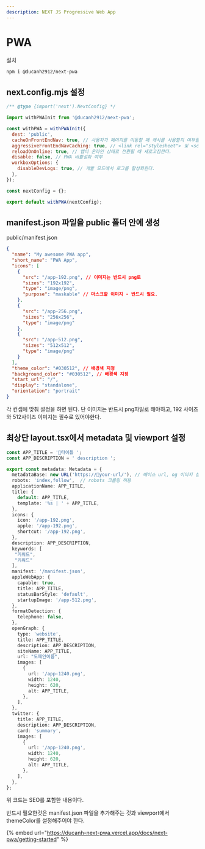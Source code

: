 ```yaml
---
description: NEXT JS Progressive Web App
---
```


# PWA

설치

```bash
npm i @ducanh2912/next-pwa
```



## next.config.mjs 설정

```javascript
/** @type {import('next').NextConfig} */

import withPWAInit from '@ducanh2912/next-pwa';

const withPWA = withPWAInit({
  dest: 'public',
  cacheOnFrontEndNav: true, // 사용자가 페이지를 이동할 때 캐시를 사용할지 여부를 결정한다.
  aggressiveFrontEndNavCaching: true, // <link rel="stylesheet"> 및 <script> 태그를 캐시한다.
  reloadOnOnline: true, // 앱이 온라인 상태로 전환될 때 새로고침한다.
  disable: false, // PWA 비활성화 여부
  workboxOptions: {
    disableDevLogs: true, // 개발 모드에서 로그를 활성화한다.
  },
});

const nextConfig = {};

export default withPWA(nextConfig);
```

## manifest.json 파일을 public 폴더 안에 생성

public/manifest.json

```json
{
  "name": "My awesome PWA app",
  "short_name": "PWA App",
  "icons": [
    {
      "src": "/app-192.png", // 이미지는 반드시 png로
      "sizes": "192x192",
      "type": "image/png",
      "purpose": "maskable" // 마스크할 이미지 - 반드시 필요.
    },
    {
      "src": "/app-256.png",
      "sizes": "256x256",
      "type": "image/png"
    },
    {
      "src": "/app-512.png",
      "sizes": "512x512",
      "type": "image/png"
    }
  ],
  "theme_color": "#030512", // 배경색 지정
  "background_color": "#030512", // 배경색 지정
  "start_url": "/",
  "display": "standalone",
  "orientation": "portrait"
}
```

각 컨셉에 맞춰 설정을 하면 된다. 단 이미지는 반드시 png파일로 해야하고, 192 사이즈와 512사이즈 이미지는 필수로 있어야한다.&#x20;



## 최상단 layout.tsx에서 metadata 및 viewport 설정

```typescript
const APP_TITLE = '타이틀 ';
const APP_DESCRIPTION = ' description ';

export const metadata: Metadata = {
  metadataBase: new URL('https://your-url/'), // 베이스 url, og 이미지 설정시 필요
  robots: 'index,follow',  // robots 크롤링 허용
  applicationName: APP_TITLE,
  title: {
    default: APP_TITLE,
    template: '%s | ' + APP_TITLE,
  },
  icons: {
    icon: '/app-192.png',
    apple: '/app-192.png',
    shortcut: '/app-192.png',
  },
  description: APP_DESCRIPTION,
  keywords: [
   "키워드",
   "키워드"
  ],
  manifest: '/manifest.json',
  appleWebApp: {
    capable: true,
    title: APP_TITLE,
    statusBarStyle: 'default',
    startupImage: '/app-512.png',
  },
  formatDetection: {
    telephone: false,
  },
  openGraph: {
    type: 'website',
    title: APP_TITLE,
    description: APP_DESCRIPTION,
    siteName: APP_TITLE,
    url: "도메인이름",
    images: [
      {
        url: '/app-1240.png',
        width: 1240,
        height: 620,
        alt: APP_TITLE,
      },
    ],
  },
  twitter: {
    title: APP_TITLE,
    description: APP_DESCRIPTION,
    card: 'summary',
    images: [
      {
        url: '/app-1240.png',
        width: 1240,
        height: 620,
        alt: APP_TITLE,
      },
    ],
  },
};

```

위 코드는 SEO를 포함한 내용이다.

반드시 필요한것은 manifest.json 파일을 추가해주는 것과 viewport에서 themeColor를 설정해주어야 한다.



{% embed url="https://ducanh-next-pwa.vercel.app/docs/next-pwa/getting-started" %}
